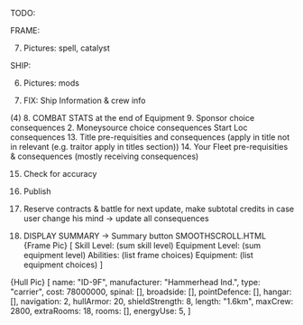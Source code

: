 TODO:

FRAME:

7. Pictures: spell, catalyst

SHIP:

6. Pictures: mods

7. FIX: Ship Information & crew info

(4) 8. COMBAT STATS at the end of Equipment 9. Sponsor choice consequences 2. Moneysource choice consequences Start Loc consequences 13. Title pre-requisities and consequences (apply in title not in relevant (e.g. traitor apply in titles section)) 14. Your Fleet pre-requisities & consequences (mostly receiving consequences)

15. Check for accuracy

16. Publish

17. Reserve contracts & battle for next update, make subtotal credits in case user change his mind -> update all consequences

18. DISPLAY SUMMARY -> Summary button SMOOTHSCROLL.HTML
    {Frame Pic} [
    Skill Level: (sum skill level)
    Equipment Level: (sum equipment level)
    Abilities: (list frame choices)
    Equipment: (list equipment choices)
    ]

{Hull Pic} [
name: "ID-9F",
manufacturer: "Hammerhead Ind.",
type: "carrier",
cost: 78000000,
spinal: [],
broadside: [],
pointDefence: [],
hangar: [],
navigation: 2,
hullArmor: 20,
shieldStrength: 8,
length: "1.6km",
maxCrew: 2800,
extraRooms: 18,
rooms: [],
energyUse: 5,
]
